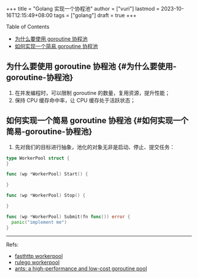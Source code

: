 +++
title = "Golang 实现一个协程池"
author = ["vuri"]
lastmod = 2023-10-16T12:15:49+08:00
tags = ["golang"]
draft = true
+++

<div class="ox-hugo-toc toc">

<div class="heading">Table of Contents</div>

- [为什么要使用 goroutine 协程池](#为什么要使用-goroutine-协程池)
- [如何实现一个简易 goroutine 协程池](#如何实现一个简易-goroutine-协程池)

</div>
<!--endtoc-->


## 为什么要使用 goroutine 协程池 {#为什么要使用-goroutine-协程池}

1.  在并发编程时，可以限制 goroutine 的数量，复用资源，提升性能；
2.  保持 CPU 缓存命中率，让 CPU 缓存处于活跃状态；


## 如何实现一个简易 goroutine 协程池 {#如何实现一个简易-goroutine-协程池}

1.  先对我们的目标进行抽象，池化的对象无非是启动、停止、提交任务：

<!--listend-->

```go
type WorkerPool struct {
}

func (wp *WorkerPool) Start() {

}

func (wp *WorkerPool) Stop() {

}

func (wp *WorkerPool) Submit(fn func()) error {
  panic("implement me")
}
```

---

Refs:

-   [fasthttp workerpool](https://github.com/valyala/fasthttp/blob/master/workerpool.go)
-   [rulego workerpool](https://github.com/rulego/rulego/blob/main/pool/workerpool.go)
-   [ants: a high-performance and low-cost goroutine pool](https://github.com/panjf2000/ants)
